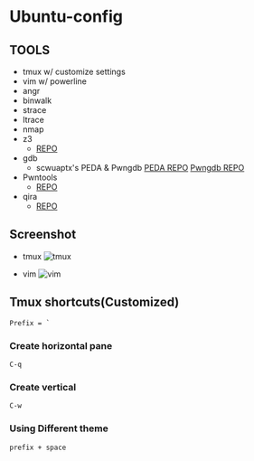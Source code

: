 Ubuntu-config
===

## TOOLS
- tmux w/ customize settings
- vim w/ powerline
- angr
- binwalk
- strace
- ltrace
- nmap
- z3
    - [REPO](https://github.com/Z3Prover/z3)
- gdb
    - scwuaptx's PEDA & Pwngdb [PEDA REPO](https://github.com/scwuaptx/peda) [Pwngdb REPO](https://github.com/scwuaptx/Pwngdb)
- Pwntools
    - [REPO](https://github.com/Gallopsled/Pwntools)
- qira
    - [REPO](https://github.com/BinaryAnalysisPlatform/qira)

## Screenshot
- tmux
![tmux](https://i.imgur.com/DYUYPc7.png)

- vim
![vim](https://i.imgur.com/FMHRBkL.png)

## Tmux shortcuts(Customized)
``Prefix = ` ``

### Create horizontal pane
`C-q`

### Create vertical
`C-w`

### Using Different theme
`prefix + space`



